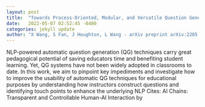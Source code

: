 ```yaml
---
layout: post
title:  "Towards Process-Oriented, Modular, and Versatile Question Generation that Meets Educational Needs"
date:   2022-05-07 02:52:45 -0400
categories: jekyll update
author: "X Wang, S Fan, J Houghton, L Wang - arXiv preprint arXiv:2205.00355, 2022"
---
```

NLP-powered automatic question generation (QG) techniques carry great pedagogical potential of saving educators  time and benefiting student learning. Yet, QG systems have not been widely adopted in classrooms to date. In this work, we aim to pinpoint key impediments and investigate how to improve the usability of automatic QG techniques for educational purposes by understanding how instructors construct questions and identifying touch points to enhance the underlying NLP Cites: AI Chains: Transparent and Controllable Human-AI Interaction by
